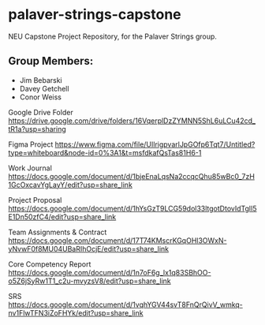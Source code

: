 # palaver-strings-capstone
NEU Capstone Project Repository, for the Palaver Strings group. 

## Group Members: 
- Jim Bebarski
- Davey Getchell
- Conor Weiss

Google Drive Folder
https://drive.google.com/drive/folders/16VqerplDzZYMNN5ShL6uLCu42cd_tR1a?usp=sharing

Figma Project 
https://www.figma.com/file/UIlrigpvarlJpGOfp6Tqt7/Untitled?type=whiteboard&node-id=0%3A1&t=msfdkafQsTas81H6-1

Work Journal
https://docs.google.com/document/d/1bjeEnaLqsNa2ccqcQhu85wBc0_7zH1GcOxcavYgLayY/edit?usp=share_link

Project Proposal
https://docs.google.com/document/d/1hYsGzT9LCG59dol33ltgotDtovIdTglI5E1Dn50zfC4/edit?usp=share_link

Team Assignments & Contract
https://docs.google.com/document/d/17T74KMscrKGqOHl3OWxN-yNvwF0f8MU04UBaRIhOcjE/edit?usp=share_link

Core Competency Report
https://docs.google.com/document/d/1n7oF6g_lx1q83SBhOO-o5Z6jSyRw1T1_c2u-mvyzsV8/edit?usp=share_link

SRS
https://docs.google.com/document/d/1vqhYGV44svT8FnQrQivV_wmkq-nv1FlwTFN3iZoFHYk/edit?usp=share_link




